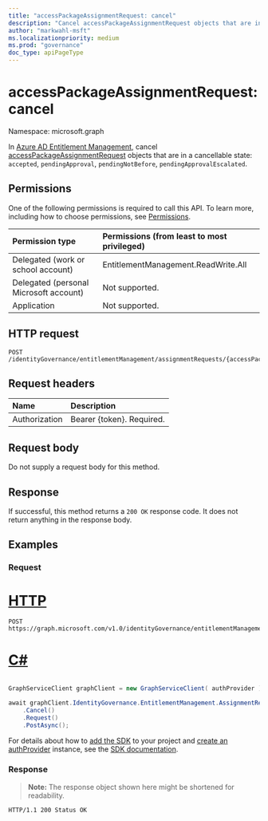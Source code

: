 ```yaml
---
title: "accessPackageAssignmentRequest: cancel"
description: "Cancel accessPackageAssignmentRequest objects that are in a cancellable state."
author: "markwahl-msft"
ms.localizationpriority: medium
ms.prod: "governance"
doc_type: apiPageType
---
```

# accessPackageAssignmentRequest: cancel
Namespace: microsoft.graph


In [Azure AD Entitlement Management](../resources/entitlementmanagement-overview.md), cancel [accessPackageAssignmentRequest](../resources/accesspackageassignmentrequest.md) objects that are in a cancellable state: `accepted`, `pendingApproval`, `pendingNotBefore`, `pendingApprovalEscalated`.

## Permissions
One of the following permissions is required to call this API. To learn more, including how to choose permissions, see [Permissions](/graph/permissions-reference).

|Permission type|Permissions (from least to most privileged)|
|:---|:---|
|Delegated (work or school account)|EntitlementManagement.ReadWrite.All |
|Delegated (personal Microsoft account)|Not supported.|
|Application|Not supported.|

## HTTP request

<!-- {
  "blockType": "ignored"
}
-->
``` http
POST /identityGovernance/entitlementManagement/assignmentRequests/{accessPackageAssignmentRequestId}/cancel
```

## Request headers
|Name|Description|
|:---|:---|
|Authorization|Bearer {token}. Required.|

## Request body
Do not supply a request body for this method.

## Response

If successful, this method returns a `200 OK` response code.  It does not return anything in the response body.

## Examples

### Request

# [HTTP](#tab/http)
<!-- {
  "blockType": "request",
  "name": "accesspackageassignmentrequest_cancel"
}
-->
``` http
POST https://graph.microsoft.com/v1.0/identityGovernance/entitlementManagement/assignmentRequests/{accessPackageAssignmentRequestId}/cancel
```

# [C#](#tab/csharp)

```csharp

GraphServiceClient graphClient = new GraphServiceClient( authProvider );

await graphClient.IdentityGovernance.EntitlementManagement.AssignmentRequests["{accessPackageAssignmentRequest-id}"]
	.Cancel()
	.Request()
	.PostAsync();

```


 For details about how to [add the SDK](/graph/sdks/sdk-installation) to your project and [create an authProvider](/graph/sdks/choose-authentication-providers) instance, see the [SDK documentation](/graph/sdks/sdks-overview).

### Response
>**Note:** The response object shown here might be shortened for readability.
<!-- {
  "blockType": "response",
  "truncated": true
}
-->
``` http
HTTP/1.1 200 Status OK
```


